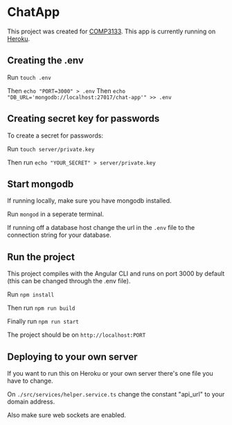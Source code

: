 # ChatApp

This project was created for [COMP3133](https://github.com/georgebrowntech).
This app is currently running on [Heroku](http://chat-app-fs.herokuapp.com).

## Creating the .env

Run `touch .env`

Then `echo "PORT=3000" > .env`
Then `echo "DB_URL='mongodb://localhost:27017/chat-app'" >> .env`

## Creating secret key for passwords

To create a secret for passwords:

Run `touch server/private.key`

Then run `echo "YOUR_SECRET" > server/private.key`

## Start mongodb

If running locally, make sure you have mongodb installed.

Run `mongod` in a seperate terminal.

If running off a database host change the url in the `.env` file to the connection string for
your database.

## Run the project

This project compiles with the Angular CLI and runs on port 3000 by default (this can be changed through the .env file).

Run `npm install`

Then run `npm run build`

Finally run `npm run start`

The project should be on `http://localhost:PORT`

## Deploying to your own server

If you want to run this on Heroku or your own server there's one file you have to change.

On `./src/services/helper.service.ts` change the constant "api_url" to your domain address.

Also make sure web sockets are enabled.